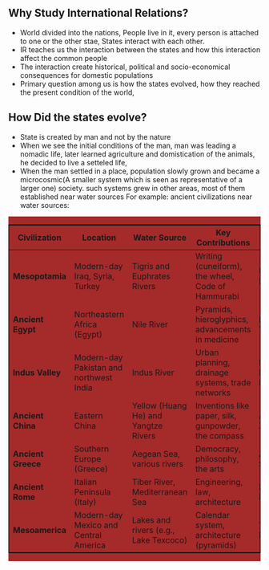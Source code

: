 ## Why Study International Relations?

- World divided into the nations, People live in it, every person is attached to one or the other stae, States interact with each other.
- IR teaches us the interaction between the states and how this interaction affect the common people
- The interaction create historical, political and socio-economical consequences for domestic populations
- Primary question among us is how the states evolved, how they reached the present condition of the world, 

## How Did the states evolve?

- State is created by man and not by the nature
- When we see the initial conditions of the man, man was leading a nomadic life, later learned agriculture and domistication of the animals, he decided to live a setteled life, 
- When the man settled in a place, population slowly grown and became a microcosmic(A smaller system which is seen as representative of a larger one) society. such systems grew in other areas, most of them established near water sources
For example:
ancient civilizations near water sources:

<div style="overflow-x:auto; background: brown; color: white;">

| **Civilization**| **Location**| **Water Source**| **Key Contributions**| **Notable Cities**|
|-----------------------|---------------------------------------------|-----------------------------------|------------------------------------------------------|---------------------------|
| **Mesopotamia**  | Modern-day Iraq, Syria, Turkey    | Tigris and Euphrates Rivers  | Writing (cuneiform), the wheel, Code of Hammurabi    | Ur, Babylon, Nineveh  |
| **Ancient Egypt**| Northeastern Africa (Egypt)  | Nile River    | Pyramids, hieroglyphics, advancements in medicine    | Memphis, Thebes  |
| **Indus Valley** | Modern-day Pakistan and northwest India| Indus River   | Urban planning, drainage systems, trade networks| Harappa, Mohenjo-Daro |
| **Ancient China**| Eastern China | Yellow (Huang He) and Yangtze Rivers | Inventions like paper, silk, gunpowder, the compass  | Anyang, Xi’an    |
| **Ancient Greece**    | Southern Europe (Greece)| Aegean Sea, various rivers    | Democracy, philosophy, the arts  | Athens, Sparta   |
| **Ancient Rome** | Italian Peninsula (Italy)    | Tiber River, Mediterranean Sea| Engineering, law, architecture   | Rome, Pompeii    |
| **Mesoamerica**  | Modern-day Mexico and Central America  | Lakes and rivers (e.g., Lake Texcoco) | Calendar system, architecture (pyramids)  | Tenochtitlan, Palenque|

</div>

<style>
    table{
        border: 1px black solid;
    }

</style>   
